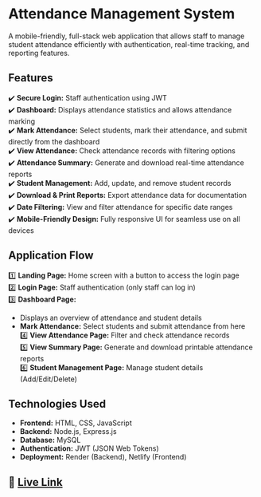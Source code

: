 # Attendance Management System  

A mobile-friendly, full-stack web application that allows staff to manage student attendance efficiently with authentication, real-time tracking, and reporting features.  

## Features  
✔️ **Secure Login:** Staff authentication using JWT  
✔️ **Dashboard:** Displays attendance statistics and allows attendance marking  
✔️ **Mark Attendance:** Select students, mark their attendance, and submit directly from the dashboard  
✔️ **View Attendance:** Check attendance records with filtering options  
✔️ **Attendance Summary:** Generate and download real-time attendance reports  
✔️ **Student Management:** Add, update, and remove student records  
✔️ **Download & Print Reports:** Export attendance data for documentation  
✔️ **Date Filtering:** View and filter attendance for specific date ranges  
✔️ **Mobile-Friendly Design:** Fully responsive UI for seamless use on all devices  

## Application Flow  
1️⃣ **Landing Page:** Home screen with a button to access the login page  
2️⃣ **Login Page:** Staff authentication (only staff can log in)  
3️⃣ **Dashboard Page:**  
   - Displays an overview of attendance and student details  
   - **Mark Attendance:** Select students and submit attendance from here  
4️⃣ **View Attendance Page:** Filter and check attendance records  
5️⃣ **View Summary Page:** Generate and download printable attendance reports  
6️⃣ **Student Management Page:** Manage student details (Add/Edit/Delete)  

## Technologies Used  
- **Frontend:** HTML, CSS, JavaScript  
- **Backend:** Node.js, Express.js  
- **Database:** MySQL  
- **Authentication:** JWT (JSON Web Tokens)  
- **Deployment:** Render (Backend), Netlify (Frontend)  

🔗 [Live Link](
https://aaasc-attendance-project.netlify.app/)
---
